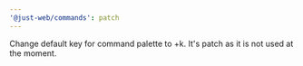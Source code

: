 ```yaml
---
'@just-web/commands': patch
---
```


Change default key for command palette to +k.
It's patch as it is not used at the moment.
